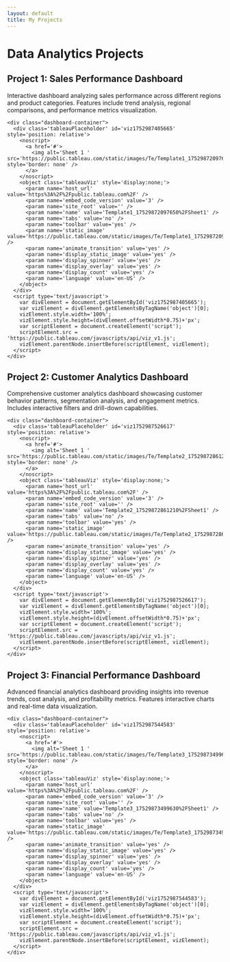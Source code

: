 ```yaml
---
layout: default
title: My Projects
---
```


<h1>Data Analytics Projects</h1>

<div class="projects-container">
  
  <div class="project-item">
    <h2>Project 1: Sales Performance Dashboard</h2>
    <p>Interactive dashboard analyzing sales performance across different regions and product categories. Features include trend analysis, regional comparisons, and performance metrics visualization.</p>
    
    <div class="dashboard-container">
      <div class='tableauPlaceholder' id='viz1752987405665' style='position: relative'>
        <noscript>
          <a href='#'>
            <img alt='Sheet 1 ' src='https://public.tableau.com/static/images/Te/Template1_17529872097650/Sheet1/1_rss.png' style='border: none' />
          </a>
        </noscript>
        <object class='tableauViz' style='display:none;'>
          <param name='host_url' value='https%3A%2F%2Fpublic.tableau.com%2F' />
          <param name='embed_code_version' value='3' />
          <param name='site_root' value='' />
          <param name='name' value='Template1_17529872097650%2FSheet1' />
          <param name='tabs' value='no' />
          <param name='toolbar' value='yes' />
          <param name='static_image' value='https://public.tableau.com/static/images/Te/Template1_17529872097650/Sheet1/1.png' />
          <param name='animate_transition' value='yes' />
          <param name='display_static_image' value='yes' />
          <param name='display_spinner' value='yes' />
          <param name='display_overlay' value='yes' />
          <param name='display_count' value='yes' />
          <param name='language' value='en-US' />
        </object>
      </div>
      <script type='text/javascript'>
        var divElement = document.getElementById('viz1752987405665');
        var vizElement = divElement.getElementsByTagName('object')[0];
        vizElement.style.width='100%';
        vizElement.style.height=(divElement.offsetWidth*0.75)+'px';
        var scriptElement = document.createElement('script');
        scriptElement.src = 'https://public.tableau.com/javascripts/api/viz_v1.js';
        vizElement.parentNode.insertBefore(scriptElement, vizElement);
      </script>
    </div>
  </div>

  <div class="project-item">
    <h2>Project 2: Customer Analytics Dashboard</h2>
    <p>Comprehensive customer analytics dashboard showcasing customer behavior patterns, segmentation analysis, and engagement metrics. Includes interactive filters and drill-down capabilities.</p>
    
    <div class="dashboard-container">
      <div class='tableauPlaceholder' id='viz1752987526617' style='position: relative'>
        <noscript>
          <a href='#'>
            <img alt='Sheet 1 ' src='https://public.tableau.com/static/images/Te/Template2_17529872861210/Sheet1/1_rss.png' style='border: none' />
          </a>
        </noscript>
        <object class='tableauViz' style='display:none;'>
          <param name='host_url' value='https%3A%2F%2Fpublic.tableau.com%2F' />
          <param name='embed_code_version' value='3' />
          <param name='site_root' value='' />
          <param name='name' value='Template2_17529872861210%2FSheet1' />
          <param name='tabs' value='no' />
          <param name='toolbar' value='yes' />
          <param name='static_image' value='https://public.tableau.com/static/images/Te/Template2_17529872861210/Sheet1/1.png' />
          <param name='animate_transition' value='yes' />
          <param name='display_static_image' value='yes' />
          <param name='display_spinner' value='yes' />
          <param name='display_overlay' value='yes' />
          <param name='display_count' value='yes' />
          <param name='language' value='en-US' />
        </object>
      </div>
      <script type='text/javascript'>
        var divElement = document.getElementById('viz1752987526617');
        var vizElement = divElement.getElementsByTagName('object')[0];
        vizElement.style.width='100%';
        vizElement.style.height=(divElement.offsetWidth*0.75)+'px';
        var scriptElement = document.createElement('script');
        scriptElement.src = 'https://public.tableau.com/javascripts/api/viz_v1.js';
        vizElement.parentNode.insertBefore(scriptElement, vizElement);
      </script>
    </div>
  </div>

  <div class="project-item">
    <h2>Project 3: Financial Performance Dashboard</h2>
    <p>Advanced financial analytics dashboard providing insights into revenue trends, cost analysis, and profitability metrics. Features interactive charts and real-time data visualization.</p>
    
    <div class="dashboard-container">
      <div class='tableauPlaceholder' id='viz1752987544583' style='position: relative'>
        <noscript>
          <a href='#'>
            <img alt='Sheet 1 ' src='https://public.tableau.com/static/images/Te/Template3_17529873499630/Sheet1/1_rss.png' style='border: none' />
          </a>
        </noscript>
        <object class='tableauViz' style='display:none;'>
          <param name='host_url' value='https%3A%2F%2Fpublic.tableau.com%2F' />
          <param name='embed_code_version' value='3' />
          <param name='site_root' value='' />
          <param name='name' value='Template3_17529873499630%2FSheet1' />
          <param name='tabs' value='no' />
          <param name='toolbar' value='yes' />
          <param name='static_image' value='https://public.tableau.com/static/images/Te/Template3_17529873499630/Sheet1/1.png' />
          <param name='animate_transition' value='yes' />
          <param name='display_static_image' value='yes' />
          <param name='display_spinner' value='yes' />
          <param name='display_overlay' value='yes' />
          <param name='display_count' value='yes' />
          <param name='language' value='en-US' />
        </object>
      </div>
      <script type='text/javascript'>
        var divElement = document.getElementById('viz1752987544583');
        var vizElement = divElement.getElementsByTagName('object')[0];
        vizElement.style.width='100%';
        vizElement.style.height=(divElement.offsetWidth*0.75)+'px';
        var scriptElement = document.createElement('script');
        scriptElement.src = 'https://public.tableau.com/javascripts/api/viz_v1.js';
        vizElement.parentNode.insertBefore(scriptElement, vizElement);
      </script>
    </div>
  </div>

</div> 